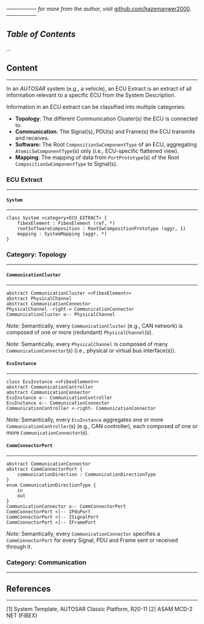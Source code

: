 ──────── *for more from the author, visit* [github.com/hazemanwer2000](https://github.com/hazemanwer2000). ────────
## *Table of Contents*
...
## Content
---
In an *AUTOSAR* system (e.g., a vehicle), an ECU Extract is an extract of all information relevant to a specific ECU from the System Description.

Information in an ECU extract can be classified into multiple categories:
* **Topology**: The different Communication Cluster(s) the ECU is connected to.
* **Communication**: The Signal(s), PDU(s) and Frame(s) the ECU transmits and receives.
* **Software:** The Root `CompositionSwComponentType` of an ECU, aggregating `AtomicSwComponentType`(s) only (i.e., ECU-specific flattened view).
* **Mapping**: The mapping of data from `PortPrototype`(s) of the Root `CompositionSwComponentType` to Signal(s).
### ECU Extract
---
#### `System`
---
```plantuml
class System <category=ECU_EXTRACT> {
	fibexElement : FibexElement (ref, *)
	rootSoftwareComposition : RootSwCompositionPrototype (aggr, 1)
	mapping : SystemMapping (aggr, *)
}
```
### Category: Topology
---
#### `CommunicationCluster`
---
```plantuml
abstract CommunicationCluster <<FibexElement>>
abstract PhysicalChannel
abstract CommunicationConnector
PhysicalChannel -right-> CommunicationConnector
CommunicationCluster o-- PhysicalChannel
```

*Note:* Semantically, every `CommunicationCluster` (e.g., CAN network) is composed of one or more (redundant) `PhysicalChannel`(s).

*Note:* Semantically, every `PhysicalChannel` is composed of many `CommunicationConnector`(s) (i.e., physical or virtual bus interface(s)).
#### `EcuInstance`
---
```plantuml
class EcuInstance <<FibexElement>>
abstract CommunicationController
abstract CommunicationConnector
EcuInstance o-- CommunicationController
EcuInstance o-- CommunicationConnector
CommunicationController <-right- CommunicationConnector
```

*Note:* Semantically, every `EcuInstance` aggregates one or more `CommunicationController`(s) (e.g., CAN controller), each composed of one or more `CommunicationConnector`(s).
#### `CommConnectorPort`
---
```plantuml
abstract CommunicationConnector
abstract CommConnectorPort {
	communicationDirection : CommunicationDirectionType
}
enum CommunicationDirectionType {
	in
	out
}
CommunicationConnector o-- CommConnectorPort
CommConnectorPort <|-- IPduPort
CommConnectorPort <|-- ISignalPort
CommConnectorPort <|-- IFramePort
```

*Note:* Semantically, every `CommunicationConnector` specifies a `CommConnectorPort` for every Signal, PDU and Frame sent or received through it.
### Category: Communication
---

## References
---
[1] System Template, AUTOSAR Classic Platform, R20-11
[2] ASAM MCD-2 NET (FIBEX)